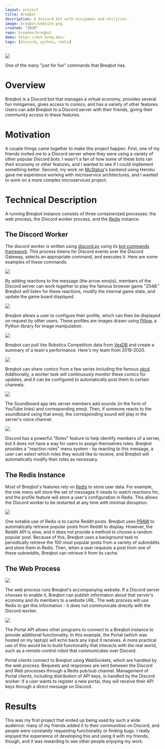 ```yaml
---
layout: project
title: Breqbot
description: A Discord bot with minigames and utilities.
image: breqbot/website.png
created: "2020"
repo: breqdev/breqbot
demo: https://bot.breq.dev/
tags: [discord, python, redis]
---
```


![](breqbot/8ball.png)

<Caption>
One of the many "just for fun" commands that Breqbot has.
</Caption>

# Overview

Breqbot is a Discord bot that manages a virtual economy, provides several fun minigames, gives access to comics, and has a variety of other features. Users can add Breqbot to a Discord server with their friends, giving their community access to these features.

# Motivation

A couple things came together to make this project happen. First, one of my friends invited me to a Discord server where they were using a variety of other popular Discord bots. I wasn't a fan of how some of these bots ran their economy or other features, and I wanted to see if I could implement something better. Second, my work on [McStatus](/projects/mcstatus/)'s backend using Heroku gave me experience working with microservice architectures, and I wanted to work on a more complex microservices project.

# Technical Description

A running Breqbot instance consists of three containerized processes: the web process, the Discord worker process, and the [Redis](https://redis.io/) instance.

## The Discord Worker

The discord worker is written using [discord.py](https://github.com/Rapptz/discord.py/) using its [bot commands framework](https://discordpy.readthedocs.io/en/latest/ext/commands/index.html). This process listens for Discord events over the Discord Gateway, selects an appropriate command, and executes it. Here are some examples of these commands:

![](breqbot/2048.png)

By adding reactions to the message (the arrow emojis), members of the Discord server can work together to play the famous browser game "2048." Breqbot will listen for these reactions, modify the internal game state, and update the game board displayed.

![](breqbot/profile.png)

Breqbot allows a user to configure their profile, which can then be displayed on request by other users. These profiles are images drawn using [Pillow](https://pillow.readthedocs.io/en/stable/), a Python library for image manipulation.

![](breqbot/vex.png)

Breqbot can pull Vex Robotics Competition data from [VexDB](https://vexdb.io/) and create a summary of a team's performance. Here's my team from 2019-2020.

![](breqbot/xkcd.png)

Breqbot can share comics from a few series including the famous [xkcd](https://xkcd.com/). Additionally, a worker task will continuously monitor these comics for updates, and it can be configured to automatically post them to certain channels.

![](breqbot/soundboard.png)

The Soundboard app lets server members add sounds (in the form of YouTube links) and corresponding emoji. Then, if someone reacts to the soundboard using that emoji, the corresponding sound will play in the server's voice channel.

![](breqbot/roles.png)

Discord has a powerful "Roles" feature to help identify members of a server, but it does not have a way for users to assign themselves roles. Breqbot provides a "reaction roles" menu system - by reacting to this message, a user can select which roles they would like to receive, and Breqbot will automatically modify their roles as necessary.

## The Redis Instance

Most of Breqbot's features rely on [Redis](https://redis.io/) to store user data. For example, the role menu will store the set of messages it needs to watch reactions for, and the profile feature will store a user's configuration in Redis. This allows the Discord worker to be restarted at any time with minimal disruption.

![](breqbot/reddit.png)

One notable use of Redis is to cache Reddit posts. Breqbot uses [PRAW](https://praw.readthedocs.io/en/latest/) to automatically retrieve popular posts from Reddit to display. However, the Reddit API is slow, and it does not provide a method to choose a random popular post. Because of this, Breqbot uses a background task to periodically retrieve the 100 most popular posts from a variety of subreddits and store them in Redis. Then, when a user requests a post from one of these subreddits, Breqbot can retrieve it from its cache.

## The Web Process

![](breqbot/website.png)

The web process runs Breqbot's accompanying website. If a Discord server chooses to enable it, Breqbot can publish information about that server's economy and its members to a website URL. The web process will use Redis to get this information - it does not communicate directly with the Discord worker.

![](breqbot/portal.png)

The Portal API allows other programs to connect to a Breqbot instance to provide additional functionality. In this example, the Portal (which was hosted on my laptop) will echo back any input it receives. A more practical use of this would be to build functionality that interacts with the real world, such as a remote-control robot that communicates over Discord.

Portal clients connect to Breqbot using WebSockets, which are handled by the web process. Requests and responses are sent between the Discord and Web processes through a Redis pub/sub channel. Management of Portal clients, including distribution of API keys, is handled by the Discord worker: if a user wants to register a new portal, they will receive their API keys through a direct message on Discord.

# Results

This was my first project that ended up being used by such a wide audience: many of my friends added it to their communities on Discord, and people were constantly requesting functionality or finding bugs. I really enjoyed the experience of developing this and using it with my friends, though, and it was rewarding to see other people enjoying my work.
